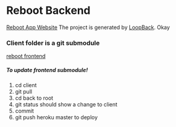 # Reboot Backend
[Reboot App Website](https://github.com/SoftStackFactory/reboot)
The project is generated by [LoopBack](http://loopback.io).
Okay
### Client folder is a git submodule
[reboot frontend](https://github.com/SoftStackFactory/reboot)
 ##### To update frontend submodule!
 1. cd client
 2. git pull
 3. cd back to root
 4. git status should show a change to client
 5. commit
 6. git push heroku master to deploy
